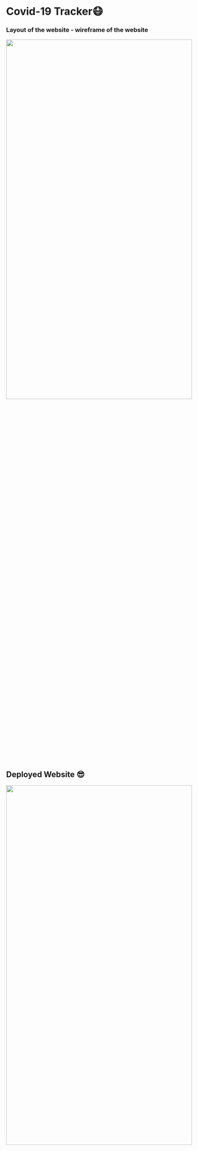 <h1>Covid-19 Tracker😷</h1>
<h3>Layout of the website - wireframe of the website</h3>

<img src="https://user-images.githubusercontent.com/59694694/154833533-dad10c41-7f1c-4892-aedb-e154c98eaa02.png" width="100%" height="50%">

<h2>Deployed Website 😎</h2>
<img src="https://user-images.githubusercontent.com/59694694/154833583-d0c913e2-f34c-4df0-9d61-7d82cbc640d4.png" width="100%" height="50%">
